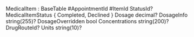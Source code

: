 MedicalItem : BaseTable
#AppointmentId
#ItemId
StatusId? MedicalItemStatus { Completed, Declined }
Dosage decimal?
DosageInfo string(255)?
DosageOverridden bool
Concentrations string(200)?
DrugRouteId?
Units string(10)?